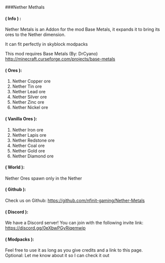 ###Nether Methals

#### ( Info ) :

Nether Metals is an Addon for the mod Base Metals, it expands it to bring its ores to the Nether dimension.

It can fit perfectly in skyblock modpacks

 

This mod requires Base Metals (By: DrCyano) http://minecraft.curseforge.com/projects/base-metals

#### ( Ores ):

   1.  Nether Copper ore
   2.  Nether Tin ore
   3.  Nether Lead ore
   4.  Nether Silver ore
   5.  Nether Zinc ore
   6.  Nether Nickel ore

#### ( Vanilla Ores ):

   1.  Nether Iron ore
   2.  Nether Lapis ore
   3.  Nether Redstone ore
   4.  Nether Coal ore
   5.  Nether Gold ore
   6.  Nether Diamond ore


#### ( World ):
Nether Ores spawn only in the Nether

#### ( Github ):
Check us on Github: https://github.com/nfinit-gaming/Nether-Metals

#### ( Discord ):
We have a Discord server!  You can join with the following invite link: https://discord.gg/0eXbwPGyRiqemwip

 
#### ( Modpacks ):
Feel free to use it as long as you give credits and a link to this page.
Optional: Let me know about it so I can check it out

